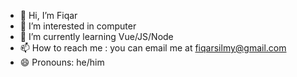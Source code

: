 - 👋 Hi, I’m Fiqar
- 👀 I’m interested in computer
- 🌱 I’m currently learning Vue/JS/Node
- 📫 How to reach me : you can email me at fiqarsilmy@gmail.com
- 😄 Pronouns: he/him

<!---
Fiqqar/Fiqqar is a ✨ special ✨ repository because its `README.md` (this file) appears on your GitHub profile.
You can click the Preview link to take a look at your changes.
--->
